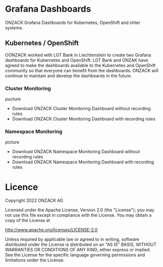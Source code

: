 # Grafana Dashboards
ONZACK Grafana Dashboards for Kubernetes, OpenShift and ohter systems.

## Kubernetes / OpenShift
OONZACK worked with LGT Bank in Liechtenstein to create two Grafana dashboards for Kubernetes and OpenShift. LGT Bank and ONZAK have agreed to make the dashboards available to the Kubernetes and OpenShift community so that everyone can benefit from the dashboards. ONZACK will continue to maintain and develop the dashboards in the future. 

### Cluster Monitoring
pucture

- Download ONZACK Cluster Monitoring Dashboard without recording rules
- Download ONZACK Cluster Monitoring Dashboard with recording rules

### Namespace Monitoring
picture

- Download ONZACK Namespace Monitoring Dashboard without recording rules
- Download ONZACK Namespace Monitoring Dashboard with recording rules

# Licence
Copyright 2022 ONZACK AG

Licensed under the Apache License, Version 2.0 (the "License");
you may not use this file except in compliance with the License.
You may obtain a copy of the License at

http://www.apache.org/licenses/LICENSE-2.0

Unless required by applicable law or agreed to in writing, software
distributed under the License is distributed on an "AS IS" BASIS,
WITHOUT WARRANTIES OR CONDITIONS OF ANY KIND, either express or implied.
See the License for the specific language governing permissions and
limitations under the License.
